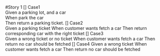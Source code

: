 #Story 1
[] Case1  
    Given a parking lot, and a car  
    When park the car  
    Then return a parking ticket.
[] Case2  
    Given a parking ticket
    When customer wants fetch a car
    Then return corresponding car with the right ticket
[] Case3  
    Given a wrong ticket or no ticket
    When customer wants fetch a car
    Then return no car should be fetched
[] Case4
    Given a wrong ticket
    When customer wants fetch a car
    Then return no car should be fetched